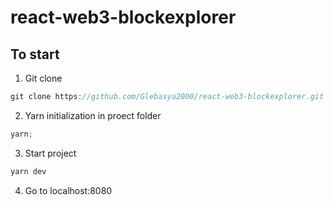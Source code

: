 # react-web3-blockexplorer

## To start

1.  Git clone


```javascript
git clone https://github.com/Glebasya2000/react-web3-blockexplorer.git
```

2.  Yarn initialization in proect folder


```javascript
yarn;
```

3.  Start project


```javascript
yarn dev
```

4.  Go to localhost:8080

